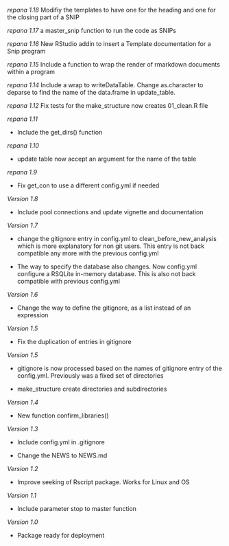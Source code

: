 *repana 1.18* Modifiy the templates to have one for the heading and one for the closing part of a SNIP

*repana 1.17* a master_snip function to run the code as SNIPs

*repana 1.16* New RStudio addin to insert a Template documentation for a Snip program

*repana 1.15* Include a function to wrap the render of rmarkdown documents within a program

*repana 1.14* Include a wrap to writeDataTable. Change as.character to deparse 
to find the name of the data.frame in update_table.

*repana 1.12* Fix tests for the make_structure now creates 01_clean.R file

*repana 1.11*
  - Include the get_dirs() function
  
*repana 1.10*
  - update table now accept an argument for the name of the table

*repana 1.9*
  - Fix get_con to use a different config.yml if needed

*Version 1.8*

  - Include pool connections and update vignette and documentation
  
*Version 1.7*
  - change the gitignore entry in config.yml to clean_before_new_analysis which
  is more explanatory for non git users.
  This entry is not back compatible any more with the previous config.yml
  
  - The way to specify the database also changes. Now config.yml configure a
  RSQLite in-memory database. This is also not back compatible with previous
  config.yml  

*Version 1.6*

  - Change the way to define the gitignore, as a list instead of an expression
    
*Version 1.5*

  - Fix the duplication of entries in gitignore
  
*Version 1.5*

  - gitignore is now processed based on the names of gitignore entry of
  the config.yml. Previously was a fixed set of directories
  
  - make_structure create directories and subdirectories
  
  
*Version 1.4*

  - New function confirm_libraries()
  
    
*Version 1.3*

  - Include config.yml in .gitignore

  - Change the NEWS to NEWS.md
  
  
*Version 1.2*

  - Improve seeking of Rscript package. Works for Linux and OS
  
  
*Version 1.1* 

  - Include parameter stop to master function

*Version 1.0*

  - Package ready for deployment
